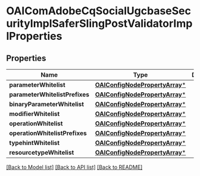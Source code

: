 # OAIComAdobeCqSocialUgcbaseSecurityImplSaferSlingPostValidatorImplProperties

## Properties
Name | Type | Description | Notes
------------ | ------------- | ------------- | -------------
**parameterWhitelist** | [**OAIConfigNodePropertyArray***](OAIConfigNodePropertyArray.md) |  | [optional] 
**parameterWhitelistPrefixes** | [**OAIConfigNodePropertyArray***](OAIConfigNodePropertyArray.md) |  | [optional] 
**binaryParameterWhitelist** | [**OAIConfigNodePropertyArray***](OAIConfigNodePropertyArray.md) |  | [optional] 
**modifierWhitelist** | [**OAIConfigNodePropertyArray***](OAIConfigNodePropertyArray.md) |  | [optional] 
**operationWhitelist** | [**OAIConfigNodePropertyArray***](OAIConfigNodePropertyArray.md) |  | [optional] 
**operationWhitelistPrefixes** | [**OAIConfigNodePropertyArray***](OAIConfigNodePropertyArray.md) |  | [optional] 
**typehintWhitelist** | [**OAIConfigNodePropertyArray***](OAIConfigNodePropertyArray.md) |  | [optional] 
**resourcetypeWhitelist** | [**OAIConfigNodePropertyArray***](OAIConfigNodePropertyArray.md) |  | [optional] 

[[Back to Model list]](../README.md#documentation-for-models) [[Back to API list]](../README.md#documentation-for-api-endpoints) [[Back to README]](../README.md)


